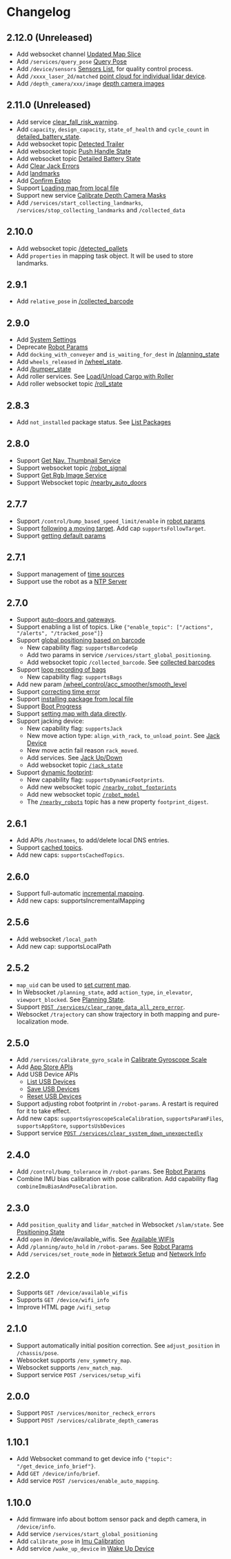 # Changelog

## 2.12.0 (Unreleased)

- Add websocket channel [Updated Map Slice](../reference/websocket.md#updated-map-slice)
- Add `/services/query_pose` [Query Pose](../reference/services.md#query-pose)
- Add `/device/sensors` [Sensors List](../reference/device.md#sensor-list), for quality control process.
- Add `/xxxx_laser_2d/matched` [point cloud for individual lidar device](../reference/websocket.md#point-cloud-for-individual-lidar-device).
- Add `/depth_camera/xxx/image` [depth camera images](../reference/websocket.md#depth-camera-images)

## 2.11.0 (Unreleased)

- Add service [clear_fall_risk_warning](../reference/services.md#clear-fall-risk-warning).
- Add `capacity`, `design_capacity`, `state_of_health` and `cycle_count` in [detailed_battery_state](../reference/websocket.md#detailed-battery-state).
- Add websocket topic [Detected Trailer](../reference/websocket.md#detected-trailer)
- Add websocket topic [Push Handle State](../reference/websocket.md#push-handle-state)
- Add websocket topic [Detailed Battery State](../reference/websocket.md#detailed-battery-state)
- Add [Clear Jack Errors](../reference/services.md#clear-jack-errors)
- Add [landmarks](../reference/landmarks.md)
- Add [Confirm Estop](../reference/services.md#confirm-emergency-stop)
- Support [Loading map from local file](../reference/current_map_and_pose.md#set-current-map-by-loading-local-files)
- Support new service [Calibrate Depth Camera Masks](../reference/services.md#calibrate-depth-camera-masks)
- Add `/services/start_collecting_landmarks`, `/services/stop_collecting_landmarks` and `/collected_data`

## 2.10.0

- Add websocket topic [/detected_pallets](../reference/websocket.md#detected-pallets)
- Add `properties` in mapping task object. It will be used to store landmarks.

## 2.9.1

- Add `relative_pose` in [/collected_barcode](../reference/websocket.md#collected-barcode)

## 2.9.0

- Add [System Settings](../reference/system_settings.md)
- Deprecate [Robot Params](../reference/robot_params.md)
- Add `docking_with_conveyer` and `is_waiting_for_dest` in [/planning_state](../reference/websocket.md#planning-state)
- Add `wheels_released` in [/wheel_state](../reference/websocket.md#wheel-state).
- Add [/bumper_state](../reference/websocket.md#bumper-state)
- Add roller services. See [Load/Unload Cargo with Roller](../reference/services.md#loadunload-cargo-with-roller)
- Add roller websocket topic [/roll_state](../reference/websocket.md#roller-state)


## 2.8.3

- Add `not_installed` package status. See [List Packages](../reference/app_store.md#list-packages)

## 2.8.0

- Support [Get Nav. Thumbnail Service](../reference/services.md#get-nav-thumbnail)
- Support websocket topic [/robot_signal](../reference/websocket.md#robot-signal)
- Support [Get Rgb Image Service](../reference/services.md#get-rgb-image)
- Support Websocket topic [/nearby_auto_doors](../reference/websocket.md#nearby-auto-doors)

## 2.7.7

- Support `/control/bump_based_speed_limit/enable` in [robot params](../reference/robot_params.md)
- Support [following a moving target](../reference/moves.md#follow-target). Add cap `supportsFollowTarget`.
- Support [getting default params](../reference/robot_params.md#get-default-params)

## 2.7.1

- Support management of [time sources](../reference/device.md#time-sources)
- Support use the robot as a [NTP Server](../reference/device.md#ntp-server)

## 2.7.0

- Support [auto-doors and gateways](../reference/iot_devices.md#auto-door-and-gateway).
- Support enabling a list of topics. Like `{"enable_topic": ["/actions", "/alerts", "/tracked_pose"]}`
- Support [global positioning based on barcode](../reference/services.md#barcode)
  - New capability flag: `supportsBarcodeGp`
  - Add two params in service `/services/start_global_positioning`.
  - Add websocket topic `/collected_barcode`. See [collected barcodes](../reference/websocket.md#collected-barcode)
- Support [loop recording of bags](../reference/bags.md)
  - New capability flag: `supportsBags`
- Add new param [/wheel_control/acc_smoother/smooth_level](../reference/robot_params.md)
- Support [correcting time error](../reference/services.md#step-time)
- Support [installing package from local file](../reference/app_store.md#install-package-from-local-file)
- Support [Boot Progress](../reference/device.md#boot-progress)
- Support [setting map with data directly](../reference/current_map_and_pose.md#set-current-map).
- Support jacking device:
  - New capability flag: `supportsJack`
  - New move action type: `align_with_rack`, `to_unload_point`. See [Jack Device](../reference/moves.md#jack-device)
  - New move actin fail reason `rack_moved`.
  - Add services. See [Jack Up/Down](../reference/services.md#jack-device-updown)
  - Add websocket topic [`/jack_state`](../reference/websocket.md#jack-state)
- Support [dynamic footprint](../reference/robot_params.md#robot-footprint):
  - New capability flag: `supportsDynamicFootprints`.
  - Add new websocket topic [`/nearby_robot_footprints`](../reference/websocket.md#nearby-robot-footprints)
  - Add new websocket topic [`/robot_model`](../reference/websocket.md#robot-model)
  - The [`/nearby_robots`](../reference/websocket.md#nearby-robots) topic has a new property `footprint_digest`.

## 2.6.1

- Add APIs `/hostnames`, to add/delete local DNS entries.
- Support [cached topics](../reference/websocket.md#cached-topics).
- Add new caps: `supportsCachedTopics`.

## 2.6.0

- Support full-automatic [incremental mapping](../reference/websocket.md#incremental-map).
- Add new caps: supportsIncrementalMapping

## 2.5.6

- Add websocket `/local_path`
- Add new cap: supportsLocalPath

## 2.5.2

- `map_uid` can be used to [set current map](../reference/current_map_and_pose.md#set-current-map).
- In Websocket `/planning_state`, add `action_type`, `in_elevator`, `viewport_blocked`. See [Planning State](../reference/websocket.md#planning-state).
- Support [`POST /services/clear_range_data_all_zero_error`](../reference/services.md#clear-range-data-all-zero-error).
- Websocket `/trajectory` can show trajectory in both mapping and pure-localization mode.

## 2.5.0

- Add `/services/calibrate_gyro_scale` in [Calibrate Gyroscope Scale](../reference/services.md#calibrate-gyroscope-scale)
- Add [App Store APIs](../reference/app_store.md)
- Add USB Device APIs
  - [List USB Devices](../reference/device.md#list-usb-devices)
  - [Save USB Devices](../reference/device.md#saved-usb-devices)
  - [Reset USB Devices](../reference/services.md#reset-usb-devices)
- Support adjusting robot footprint in `/robot-params`. A restart is required for it to take effect.
- Add new caps: `supportsGyroscopeScaleCalibration`, `supportsParamFiles`, `supportsAppStore`, `supportsUsbDevices`
- Support service [`POST /services/clear_system_down_unexpectedly`](../reference/services.md#clear-alert-system-down-unexpectedly)

## 2.4.0

- Add `/control/bump_tolerance` in `/robot-params`. See [Robot Params](../reference/robot_params.md)
- Combine IMU bias calibration with pose calibration. Add capability flag `combineImuBiasAndPoseCalibration`.

## 2.3.0

- Add `position_quality` and `lidar_matched` in Websocket `/slam/state`. See [Positioning State](../reference/websocket.md#positioning-state)
- Add `open` in /device/available_wifis. See [Available WIFIs](../reference/device.md#wifi-list)
- Add `/planning/auto_hold` in `/robot-params`. See [Robot Params](../reference/robot_params.md)
- Add `/services/set_route_mode` in [Network Setup](../reference/services.md#set-route-mode) and [Network Info](../reference/device.md#network-information)

## 2.2.0

- Supports `GET /device/available_wifis`
- Supports `GET /device/wifi_info`
- Improve HTML page `/wifi_setup`

## 2.1.0

- Support automatically initial position correction. See `adjust_position` in `/chassis/pose`.
- Websocket supports `/env_symmetry_map`.
- Websocket supports `/env_match_map`.
- Support service `POST /services/setup_wifi`

## 2.0.0

- Support `POST /services/monitor_recheck_errors`
- Support `POST /services/calibrate_depth_cameras`

## 1.10.1

- Add Websocket command to get device info `{"topic": "/get_device_info_brief"}`.
- Add `GET /device/info/brief`.
- Add service `POST /services/enable_auto_mapping`.

## 1.10.0

- Add firmware info about bottom sensor pack and depth camera, in `/device/info`.
- Add service `/services/start_global_positioning`
- Add `calibrate_pose` in [Imu Calibration](../reference/services.md#recalibrate-imu)
- Add service `/wake_up_device` in [Wake Up Device](../reference/services.md#wake-up-device)
